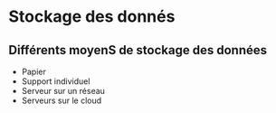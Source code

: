 # Stockage des donnés

## Différents moyenS de stockage des données
 - Papier
 - Support individuel
 - Serveur sur un réseau
 - Serveurs sur le cloud

 

